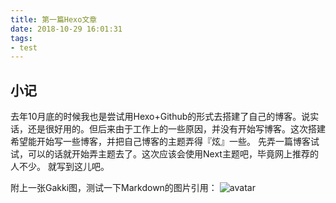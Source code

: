 ```yaml
---
title: 第一篇Hexo文章
date: 2018-10-29 16:01:31
tags: 
- test
---
```

## 小记
去年10月底的时候我也是尝试用Hexo+Github的形式去搭建了自己的博客。说实话，还是很好用的。但后来由于工作上的一些原因，并没有开始写博客。这次搭建希望能开始写一些博客，并把自己博客的主题弄得『炫』一些。
先弄一篇博客试试，可以的话就开始弄主题去了。这次应该会使用Next主题吧，毕竟网上推荐的人不少。
就写到这儿吧。

附上一张Gakki图，测试一下Markdown的图片引用：
![avatar](https://pbs.twimg.com/profile_images/890717192014057473/AEVVjFOD_400x400.jpg)